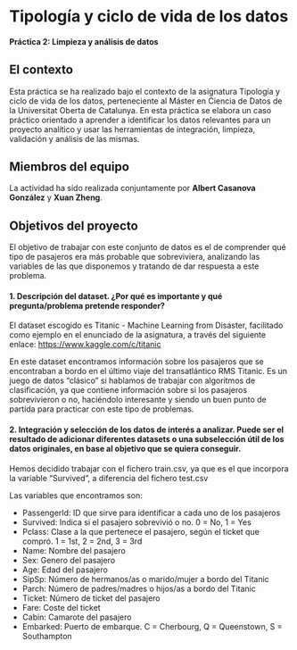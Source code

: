 # Tipología y ciclo de vida de los datos
#### Práctica 2: Limpieza y análisis de datos

## El contexto
Esta práctica se ha realizado bajo el contexto de la asignatura Tipología y ciclo de vida de los datos, perteneciente al
Máster en Ciencia de Datos de la Universitat Oberta de Catalunya. En esta práctica se elabora un caso práctico orientado a aprender a identificar los datos
relevantes para un proyecto analítico y usar las herramientas de integración, limpieza, validación
y análisis de las mismas.

## Miembros del equipo
La actividad ha sido realizada conjuntamente por **Albert Casanova González** y **Xuan Zheng**.

## Objetivos del proyecto

El objetivo de trabajar con este conjunto de datos es el de comprender qué tipo de pasajeros era más probable que sobreviviera, analizando las variables de las que disponemos y tratando de dar respuesta a este problema.

#### 1. Descripción del dataset. ¿Por qué es importante y qué pregunta/problema pretende responder?

El dataset escogido es Titanic - Machine Learning from Disaster, facilitado como ejemplo en el enunciado de la asignatura, a través del siguiente enlace: https://www.kaggle.com/c/titanic

En este dataset encontramos información sobre los pasajeros que se encontraban a bordo en el último viaje del transatlántico RMS Titanic. Es un juego de datos “clásico” si hablamos de trabajar con algoritmos de clasificación, ya que contiene información sobre si los pasajeros sobrevivieron o no, haciéndolo interesante y siendo un buen punto de partida para practicar con este tipo de problemas.

#### 2. Integración y selección de los datos de interés a analizar. Puede ser el resultado de adicionar diferentes datasets o una subselección útil de los datos originales, en base al objetivo que se quiera conseguir.

Hemos decidido trabajar con el fichero train.csv, ya que es el que incorpora la variable “Survived”, a diferencia del fichero test.csv

Las variables que encontramos son:

-	PassengerId: ID que sirve para identificar a cada uno de los pasajeros
-	Survived: Indica si el pasajero sobrevivió o no. 0 = No, 1 = Yes
-	Pclass: Clase a la que pertenece el pasajero, según el ticket que compró. 1 = 1st, 2 = 2nd, 3 = 3rd
-	Name: Nombre del pasajero
-	Sex: Genero del pasajero
-	Age: Edad del pasajero
-	SipSp: Número de hermanos/as o marido/mujer a bordo del Titanic
-	Parch: Número de padres/madres o hijos/as a bordo del Titanic
-	Ticket: Número de ticket del pasajero
-	Fare: Coste del ticket
-	Cabin: Camarote del pasajero
-	Embarked: Puerto de embarque. C = Cherbourg, Q = Queenstown, S = Southampton

